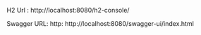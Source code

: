 H2 Url : http://localhost:8080/h2-console/

Swagger URL: http: http://localhost:8080/swagger-ui/index.html